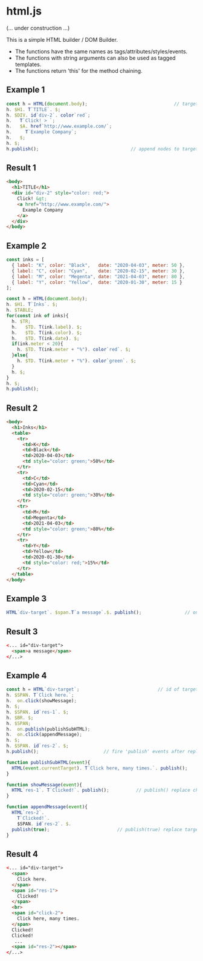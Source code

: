 # html.js

(... under construction ...)

This is a simple HTML builder / DOM Builder.
 - The functions have the same names as tags/attributes/styles/events.
 - The functions with string arguments can also be used as tagged templates.
 - The functions return 'this' for the method chaining.

## Example 1
```javascript
const h = HTML(document.body);                                // target element
h. $H1. T`TITLE`. $;
h. $DIV. id`div-2`. color`red`;
h.   T`Click! > `;
h.   $A. href`http://www.example.com/`;
h.     T`Example Company`;
h.   $;
h. $;
h.publish();                                  // append nodes to target element
```

## Result 1
```html
<body>
  <h1>TITLE</h1>
  <div id="div-2" style="color: red;">
    Click! &gt; 
    <a href="http://www.example.com/">
      Example Company
    </a>
  </div>
</body>
```

## Example 2
```javascript
const inks = [
  { label: "K", color: "Black",   date: "2020-04-03", meter: 50 },
  { label: "C", color: "Cyan",    date: "2020-02-15", meter: 30 },
  { label: "M", color: "Megenta", date: "2021-04-03", meter: 80 },
  { label: "Y", color: "Yellow",  date: "2020-01-30", meter: 15 }
];

const h = HTML(document.body);
h. $H1. T`Inks`. $;
h. $TABLE;
for(const ink of inks){                                                 // for ..
  h. $TR;
  h.   $TD. T(ink.label). $;
  h.   $TD. T(ink.color). $;
  h.   $TD. T(ink.date). $;
  if(ink.meter < 20){                                                    // if .. 
    h. $TD. T(ink.meter + "%"). color`red`. $;
  }else{
    h. $TD. T(ink.meter + "%"). color`green`. $;
  }
  h. $;
}
h. $;
h.publish();
```

## Result 2
```html
<body>
  <h1>Inks</h1>
  <table>
    <tr>
      <td>K</td>
      <td>Black</td>
      <td>2020-04-03</td>
      <td style="color: green;">50%</td>
    </tr>
    <tr>
      <td>C</td>
      <td>Cyan</td>
      <td>2020-02-15</td>
      <td style="color: green;">30%</td>
    </tr>
    <tr>
      <td>M</td>
      <td>Megenta</td>
      <td>2021-04-03</td>
      <td style="color: green;">80%</td>
    </tr>
    <tr>
      <td>Y</td>
      <td>Yellow</td>
      <td>2020-01-30</td>
      <td style="color: red;">15%</td>
    </tr>
  </table>
</body>
```

## Example 3
```javascript
HTML`div-target`. $span.T`a message`.$. publish();                // one liner
```

## Result 3
```html
<... id="div-target">
  <span>a message</span>
</...>
```

## Example 4
```javascript
const h = HTML`div-target`;                             // id of target element
h. $SPAN. T`Click here.`;
h.  on.click(showMessage);
h. $;
h. $SPAN. id`res-1`. $;
h. $BR. $;
h. $SPAN;
h.  on.publish(publishSubHTML);
h.  on.click(appendMessage);
h. $;
h. $SPAN. id`res-2`. $;
h.publish();                        // fire 'publish' events after replace nodes

function publishSubHTML(event){
  HTML(event.currentTarget). T`Click here, many times.`. publish();
}

function showMessage(event){
  HTML`res-1`. T`Clicked!`. publish();          // publish() replace child nodes
}

function appendMessage(event){
  HTML`res-2`.
    T`Clicked!`.
    $SPAN. id`res-2`. $.
  publish(true);                         // publish(true) replace target element
}
```

## Result 4
```html
<... id="div-target">
  <span>
    Click here.
  </span>
  <span id="res-1">
    Clicked!
  </span>
  <br>
  <span id="click-2">
    Click here, many times.
  </span>
  Clicked!
  Clicked!
   ...
  <span id="res-2"></span>
</...>
```
